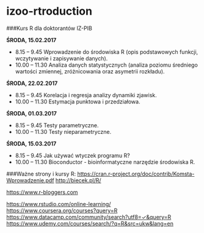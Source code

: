 # izoo-rtroduction
###Kurs R dla doktorantów IZ-PIB

**ŚRODA, 15.02.2017**
- 8.15 – 9.45	Wprowadzenie do środowiska R (opis podstawowych funkcji, wczytywanie i zapisywanie danych).
- 10.00 – 11.30	Analiza danych statystycznych (analiza poziomu średniego wartości zmiennej, zróżnicowania oraz asymetrii rozkładu).

**ŚRODA, 22.02.2017**
- 8.15 – 9.45	Korelacja i regresja analizy dynamiki zjawisk.
- 10.00 – 11.30	Estymacja punktowa i przedziałowa.

**ŚRODA, 01.03.2017**
- 8.15 – 9.45	Testy parametryczne.
- 10.00 – 11.30	Testy nieparametryczne.

**ŚRODA, 15.03.2017**
- 8.15 – 9.45	Jak używać wtyczek programu R?
- 10.00 – 11.30	Bioconductor - bioinformatyczne narzędzie środowiska R.

###Ważne strony i kursy R:
https://cran.r-project.org/doc/contrib/Komsta-Wprowadzenie.pdf
http://biecek.pl/R/

https://www.r-bloggers.com

https://www.rstudio.com/online-learning/
https://www.coursera.org/courses?query=R
https://www.datacamp.com/community/search?utf8=✓&query=R
https://www.udemy.com/courses/search/?q=R&src=ukw&lang=en


